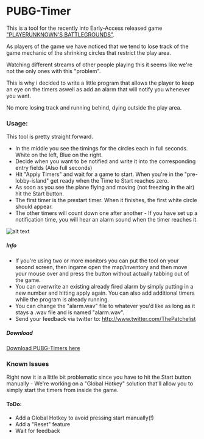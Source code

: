 # PUBG-Timer

This is a tool for the recently into Early-Access released game ["PLAYERUNKNOWN'S BATTLEGROUNDS"](http://store.steampowered.com/app/578080/PLAYERUNKNOWNS_BATTLEGROUNDS/).

As players of the game we have noticed that we tend to lose track of the game mechanic of the shrinking circles that restrict the play area.

Watching different streams of other people playing this it seems like we're not the only ones with this "problem".

This is why i decided to write a little program that allows the player to keep an eye on the timers aswell as add an alarm that will notify you whenever you want.

No more losing track and running behind, dying outside the play area.

### Usage:

This tool is pretty straight forward.

- In the middle you see the timings for the circles each in full seconds. White on the left, Blue on the right.
- Decide when you want to be notified and write it into the corresponding entry fields (Also full seconds)
- Hit "Apply Timers" and wait for a game to start. When you're in the "pre-lobby-island" get ready when the Time to Start reaches zero.
- As soon as you see the plane flying and moving (not freezing in the air) hit the Start button.
- The first timer is the prestart timer. When it finishes, the first white circle should appear.
- The other timers will count down one after another - If you have set up a notification time, you will hear an alarm sound when the timer reaches it.

![alt text](https://i.imgur.com/LTzwTlC.png "Program Interface")

##### Info

- If you're using two or more monitors you can put the tool on your second screen, then ingame open the map/inventory and then move your mouse over and press the button without actually tabbing out of the game.
- You can overwrite an existing already fired alarm by simply putting in a new number and hitting apply again. You can also add additional timers while the program is already running.
- You can change the "alarm.wav" file to whatever you'd like as long as it stays a .wav file and is named "alarm.wav".
- Send your feedback via twitter to: http://www.twitter.com/ThePatchelist

##### Download

[Download PUBG-Timers here](https://github.com/ThePatchelist/PUBG-Timers/releases/download/v1.0.0/PUBGTimer-1.0.0.zip)

### Known Issues

Right now it is a little bit problematic since you have to hit the Start button manually - We're working on a "Global Hotkey" solution that'll allow you to simply start the timers from inside the game.

#### ToDo:
- Add a Global Hotkey to avoid pressing start manually(!)
- Add a "Reset" feature
- Wait for feedback
